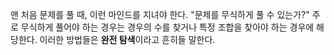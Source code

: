 맨 처음 문제를 풀 때, 이런 마인드를 지녀야 한다. "문제를 무식하게 풀 수 있는가?"
주로 무식하게 풀어야 하는 경우는 경우의 수를 찾거나 특정 조합을 찾아야 하는 경우에 해당한다.
이러한 방법들은 <b>완전 탐색</b>이라고 흔히들 말한다.
